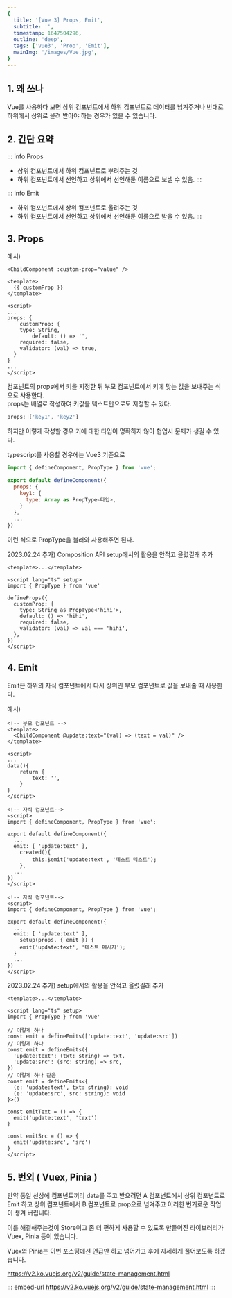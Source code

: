 ```yaml
---
{
  title: '[Vue 3] Props, Emit',
  subtitle: '',
  timestamp: 1647504296,
  outline: 'deep',
  tags: ['vue3', 'Prop', 'Emit'],
  mainImg: '/images/Vue.jpg',
}
---
```


## 1. 왜 쓰나

Vue를 사용하다 보면 상위 컴포넌트에서 하위 컴포넌트로 데이터를 넘겨주거나 반대로 하위에서 상위로 올려 받아야 하는 경우가 있을 수 있습니다.

## 2. 간단 요약

::: info Props

- 상위 컴포넌트에서 하위 컴포넌트로 뿌려주는 것
- 하위 컴포넌트에서 선언하고 상위에서 선언해둔 이름으로 보낼 수 있음.
  :::

::: info Emit

- 하위 컴포넌트에서 상위 컴포넌트로 올려주는 것
- 하위 컴포넌트에서 선언하고 상위에서 선언해둔 이름으로 받을 수 있음.
  :::

## 3. Props

예시)

```vue [부모 컴포넌트]
<ChildComponent :custom-prop="value" />
```

```vue [자식 컴포넌트 ChildComponent.vue]
<template>
  {{ customProp }}
</template>

<script>
...
props: {
	customProp: {
    type: String,
		default: () => '',
    required: false,
    validator: (val) => true,
  }
}
...
</script>
```

컴포넌트의 props에서 키을 지정한 뒤 부모 컴포넌트에서 키에 맞는 값을 보내주는 식으로 사용한다.  
props는 배열로 작성하여 키값을 텍스트만으로도 지정할 수 있다.

```js
props: ['key1', 'key2']
```

하지만 이렇게 작성할 경우 키에 대한 타입이 명확하지 않아 협업시 문제가 생길 수 있다.

typescript를 사용할 경우에는 Vue3 기준으로

```js
import { defineComponent, PropType } from 'vue';

export default defineComponent({
  props: {
    key1: {
      type: Array as PropType<타입>,
    }
  },
  ...
})
```

이런 식으로 PropType을 불러와 사용해주면 된다.

2023.02.24 추가) Composition API setup에서의 활용을 안적고 올렸길래 추가

```vue
<template>...</template>

<script lang="ts" setup>
import { PropType } from 'vue'

defineProps({
  customProp: {
    type: String as PropType<'hihi'>,
    default: () => 'hihi',
    required: false,
    validator: (val) => val === 'hihi',
  },
})
</script>
```

## 4. Emit

Emit은 하위의 자식 컴포넌트에서 다시 상위인 부모 컴포넌트로 값을 보내줄 때 사용한다.

예시)

```vue
<!-- 부모 컴포넌트 -->
<template>
  <ChildComponent @update:text="(val) => (text = val)" />
</template>

<script>
...
data(){
	return {
    	text: '',
    }
}
</script>
```

```vue
<!-- 자식 컴포넌트-->
<script>
import { defineComponent, PropType } from 'vue';

export default defineComponent({
  ...
  emit: [ 'update:text' ],
	created(){
    	this.$emit('update:text', '테스트 텍스트');
	},
  ...
})
</script>
```

```vue
<!-- 자식 컴포넌트-->
<script>
import { defineComponent, PropType } from 'vue';

export default defineComponent({
  ...
  emit: [ 'update:text' ],
	setup(props, { emit }) {
    emit('update:text', '테스트 메시지');
  }
  ...
})
</script>
```

2023.02.24 추가) setup에서의 활용을 안적고 올렸길래 추가

```vue
<template>...</template>

<script lang="ts" setup>
import { PropType } from 'vue'

// 이렇게 하나
const emit = defineEmits(['update:text', 'update:src'])
// 이렇게 하나
const emit = defineEmits({
  'update:text': (txt: string) => txt,
  'update:src': (src: string) => src,
})
// 이렇게 하나 같음
const emit = defineEmits<{
  (e: 'update:text', txt: string): void
  (e: 'update:src', src: string): void
}>()

const emitText = () => {
  emit('update:text', 'text')
}

const emitSrc = () => {
  emit('update:src', 'src')
}
</script>
```

## 5. 번외 ( Vuex, Pinia )

만약 동일 선상에 컴포넌트끼리 data를 주고 받으려면 A 컴포넌트에서 상위 컴포넌트로 Emit 하고 상위 컴포넌트에서 B 컴포넌트로 prop으로 넘겨주고 이러한 번거로운 작업이 생겨 버립니다.

이를 해결해주는것이 Store이고 좀 더 편하게 사용할 수 있도록 만들어진 라이브러리가 Vuex, Pinia 등이 있습니다.

Vuex와 Pinia는 이번 포스팅에선 언급만 하고 넘어가고 후에 자세하게 풀어보도록 하겠습니다.

https://v2.ko.vuejs.org/v2/guide/state-management.html

::: embed-url https://v2.ko.vuejs.org/v2/guide/state-management.html :::
